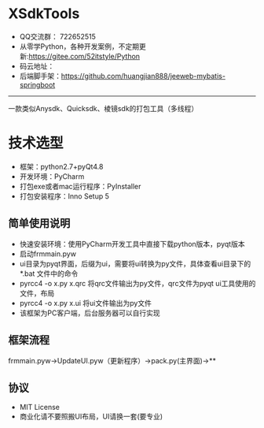  XSdkTools
===============
*   QQ交流群： 722652515 
*   从零学Python，各种开发案例，不定期更新:https://gitee.com/52itstyle/Python
*   码云地址：
*   后端脚手架：https://github.com/huangjian888/jeeweb-mybatis-springboot

-----------------------------------
一款类似Anysdk、Quicksdk、棱镜sdk的打包工具（多线程）

技术选型
===============
* 框架：python2.7+pyQt4.8
* 开发环境：PyCharm
* 打包exe或者mac运行程序：PyInstaller
* 打包安装程序：Inno Setup 5

简单使用说明
-----------------------------------
* 快速安装环境：使用PyCharm开发工具中直接下载python版本，pyqt版本
* 启动frmmain.pyw
* ui目录为pyqt界面，后缀为ui，需要将ui转换为py文件，具体查看ui目录下的*.bat 文件中的命令
* pyrcc4 -o x.py x.qrc 将qrc文件输出为py文件，qrc文件为pyqt ui工具使用的文件，布局
* pyrcc4 -o x.py x.ui 将ui文件输出为py文件
* 该框架为PC客户端，后台服务器可以自行实现


框架流程
-----------------------------------
frmmain.pyw->UpdateUI.pyw（更新程序）->pack.py(主界面)->**

协议
-----------------------------------
* MIT License 
* 商业化请不要照搬UI布局，UI请换一套(要专业)




